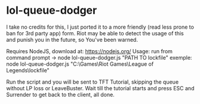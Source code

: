 # lol-queue-dodger

I take no credits for this, I just ported it to a more friendly (read less prone to ban for 3rd party app) form.
Riot may be able to detect the usage of this and punish you in the future, so You've been warned.

Requires NodeJS, download at: https://nodejs.org/
Usage: run from command prompt -> node lol-queue-dodger.js "PATH TO lockfile"
exemple: node lol-queue-dodger.js "C:\Games\Riot Games\League of Legends\lockfile"

Run the script and you will be sent to TFT Tutorial, skipping the queue without LP loss or LeaveBuster.
Wait till the tutorial starts and press ESC and Surrender to get back to the client, all done.
